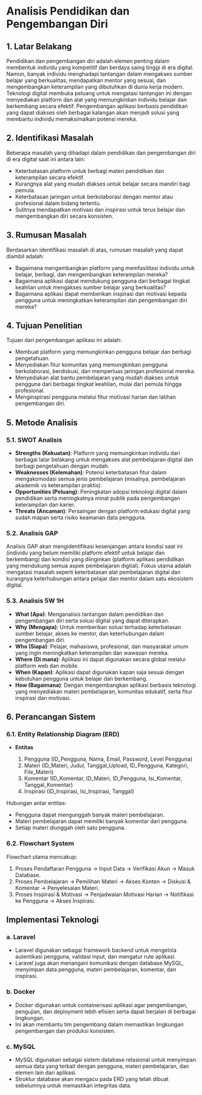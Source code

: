 # Analisis Pendidikan dan Pengembangan Diri

## 1. Latar Belakang
Pendidikan dan pengembangan diri adalah elemen penting dalam membentuk individu yang kompetitif dan berdaya saing tinggi di era digital. Namun, banyak individu menghadapi tantangan dalam mengakses sumber belajar yang berkualitas, mendapatkan mentor yang sesuai, dan mengembangkan keterampilan yang dibutuhkan di dunia kerja modern. Teknologi digital membuka peluang untuk mengatasi tantangan ini dengan menyediakan platform dan alat yang memungkinkan individu belajar dan berkembang secara efektif. Pengembangan aplikasi berbasis pendidikan yang dapat diakses oleh berbagai kalangan akan menjadi solusi yang membantu individu memaksimalkan potensi mereka.

## 2. Identifikasi Masalah
Beberapa masalah yang dihadapi dalam pendidikan dan pengembangan diri di era digital saat ini antara lain:

- Keterbatasan platform untuk berbagi materi pendidikan dan keterampilan secara efektif.
- Kurangnya alat yang mudah diakses untuk belajar secara mandiri bagi pemula.
- Keterbatasan jaringan untuk berkolaborasi dengan mentor atau profesional dalam bidang tertentu.
- Sulitnya mendapatkan motivasi dan inspirasi untuk terus belajar dan mengembangkan diri secara konsisten.

## 3. Rumusan Masalah
Berdasarkan identifikasi masalah di atas, rumusan masalah yang dapat diambil adalah:

- Bagaimana mengembangkan platform yang memfasilitasi individu untuk belajar, berbagi, dan mengembangkan keterampilan mereka?
- Bagaimana aplikasi dapat mendukung pengguna dari berbagai tingkat keahlian untuk mengakses sumber belajar yang berkualitas?
- Bagaimana aplikasi dapat memberikan inspirasi dan motivasi kepada pengguna untuk meningkatkan keterampilan dan pengembangan diri mereka?

## 4. Tujuan Penelitian
Tujuan dari pengembangan aplikasi ini adalah:

- Membuat platform yang memungkinkan pengguna belajar dan berbagi pengetahuan.
- Menyediakan fitur komunitas yang memungkinkan pengguna berkolaborasi, berdiskusi, dan memperluas jaringan profesional mereka.
- Menyediakan alat bantu pembelajaran yang mudah diakses untuk pengguna dari berbagai tingkat keahlian, mulai dari pemula hingga profesional.
- Menginspirasi pengguna melalui fitur motivasi harian dan latihan pengembangan diri.

## 5. Metode Analisis
### 5.1. SWOT Analisis
- **Strengths (Kekuatan)**: Platform yang memungkinkan individu dari berbagai latar belakang untuk mengakses alat pembelajaran digital dan berbagi pengetahuan dengan mudah.
- **Weaknesses (Kelemahan)**: Potensi keterbatasan fitur dalam mengakomodasi semua jenis pembelajaran (misalnya, pembelajaran akademik vs keterampilan praktis).
- **Opportunities (Peluang)**: Peningkatan adopsi teknologi digital dalam pendidikan serta meningkatnya minat publik pada pengembangan keterampilan dan karier.
- **Threats (Ancaman)**: Persaingan dengan platform edukasi digital yang sudah mapan serta risiko keamanan data pengguna.

### 5.2. Analisis GAP
Analisis GAP akan mengidentifikasi kesenjangan antara kondisi saat ini (individu yang belum memiliki platform efektif untuk belajar dan berkembang) dan kondisi yang diinginkan (platform aplikasi pendidikan yang mendukung semua aspek pembelajaran digital). Fokus utama adalah mengatasi masalah seperti keterbatasan alat pembelajaran digital dan kurangnya keterhubungan antara pelajar dan mentor dalam satu ekosistem digital.

### 5.3. Analisis 5W 1H
- **What (Apa)**: Menganalisis tantangan dalam pendidikan dan pengembangan diri serta solusi digital yang dapat diterapkan.
- **Why (Mengapa)**: Untuk memberikan solusi terhadap keterbatasan sumber belajar, akses ke mentor, dan keterhubungan dalam pengembangan diri.
- **Who (Siapa)**: Pelajar, mahasiswa, profesional, dan masyarakat umum yang ingin meningkatkan keterampilan dan wawasan mereka.
- **Where (Di mana)**: Aplikasi ini dapat digunakan secara global melalui platform web dan mobile.
- **When (Kapan)**: Aplikasi dapat digunakan kapan saja sesuai dengan kebutuhan pengguna untuk belajar dan berkembang.
- **How (Bagaimana)**: Dengan mengembangkan aplikasi berbasis teknologi yang menyediakan materi pembelajaran, komunitas edukatif, serta fitur inspirasi dan motivasi.

## 6. Perancangan Sistem
### 6.1. Entity Relationship Diagram (ERD)
- **Entitas**

    1. Pengguna (ID_Pengguna, Nama, Email, Password, Level Pengguna)
    2. Materi (ID_Materi, Judul, Tanggal_Upload, ID_Pengguna, Kategori, File_Materi)
    3. Komentar (ID_Komentar, ID_Materi, ID_Pengguna, Isi_Komentar, Tanggal_Komentar)
    4. Inspirasi (ID_Inspirasi, Isi_Inspirasi, Tanggal)

Hubungan antar entitas:

- Pengguna dapat mengunggah banyak materi pembelajaran.
- Materi pembelajaran dapat memiliki banyak komentar dari pengguna.
- Setiap materi diunggah oleh satu pengguna.

### 6.2. Flowchart System
Flowchart utama mencakup:

1. Proses Pendaftaran Pengguna → Input Data → Verifikasi Akun → Masuk Database.
2. Proses Pembelajaran → Pemilihan Materi → Akses Konten → Diskusi & Komentar → Penyelesaian Materi.
3. Proses Inspirasi & Motivasi → Penjadwalan Motivasi Harian → Notifikasi ke Pengguna → Akses Inspirasi.

## Implementasi Teknologi
### a. Laravel
- Laravel digunakan sebagai framework backend untuk mengelola autentikasi pengguna, validasi input, dan mengatur rute aplikasi.
- Laravel juga akan menangani komunikasi dengan database MySQL, menyimpan data pengguna, materi pembelajaran, komentar, dan inspirasi.

### b. Docker
- Docker digunakan untuk containerisasi aplikasi agar pengembangan, pengujian, dan deployment lebih efisien serta dapat berjalan di berbagai lingkungan.
- Ini akan membantu tim pengembang dalam memastikan lingkungan pengembangan dan produksi konsisten.

### c. MySQL
- MySQL digunakan sebagai sistem database relasional untuk menyimpan semua data yang terkait dengan pengguna, materi pembelajaran, dan elemen lain dari aplikasi.
- Struktur database akan mengacu pada ERD yang telah dibuat sebelumnya untuk memastikan integritas data.